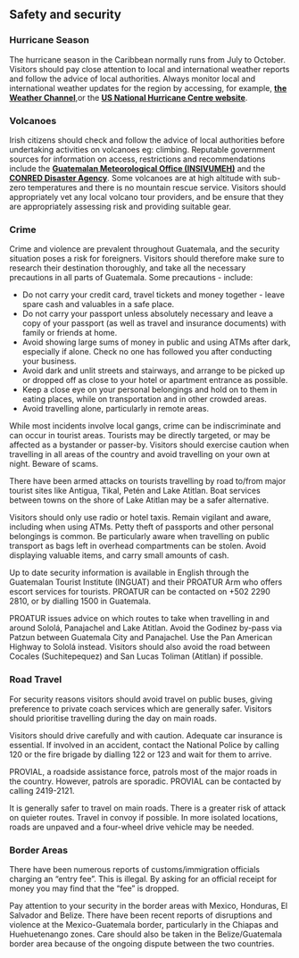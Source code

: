 ## Safety and security

### **Hurricane Season**

The hurricane season in the Caribbean normally runs from July to October. Visitors should pay close attention to local and international weather reports and follow the advice of local authorities. Always monitor local and international weather updates for the region by accessing, for example, [**the Weather Channel**](http://www.weather.com/),or the [**US National Hurricane Centre website**](http://www.nhc.noaa.gov/).

### **Volcanoes**

Irish citizens should check and follow the advice of local authorities before undertaking activities on volcanoes eg: climbing. Reputable government sources for information on access, restrictions and recommendations include the [**Guatemalan Meteorological Office (INSIVUMEH)**](https://insivumeh.gob.gt/) and the [**CONRED Disaster Agency**](https://conred.gob.gt/). Some volcanoes are at high altitude with sub-zero temperatures and there is no mountain rescue service. Visitors should appropriately vet any local volcano tour providers, and be ensure that they are appropriately assessing risk and providing suitable gear.

### **Crime**

Crime and violence are prevalent throughout Guatemala, and the security situation poses a risk for foreigners. Visitors should therefore make sure to research their destination thoroughly, and take all the necessary precautions in all parts of Guatemala. Some precautions - include:

* Do not carry your credit card, travel tickets and money together - leave spare cash and valuables in a safe place.
* Do not carry your passport unless absolutely necessary and leave a copy of your passport (as well as travel and insurance documents) with family or friends at home.
* Avoid showing large sums of money in public and using ATMs after dark, especially if alone. Check no one has followed you after conducting your business.
* Avoid dark and unlit streets and stairways, and arrange to be picked up or dropped off as close to your hotel or apartment entrance as possible.
* Keep a close eye on your personal belongings and hold on to them in eating places, while on transportation and in other crowded areas.
* Avoid travelling alone, particularly in remote areas.

While most incidents involve local gangs, crime can be indiscriminate and can occur in tourist areas. Tourists may be directly targeted, or may be affected as a bystander or passer-by. Visitors should exercise caution when travelling in all areas of the country and avoid travelling on your own at night. Beware of scams.

There have been armed attacks on tourists travelling by road to/from major tourist sites like Antigua, Tikal, Petén and Lake Atitlan. Boat services between towns on the shore of Lake Atitlan may be a safer alternative.

Visitors should only use radio or hotel taxis. Remain vigilant and aware, including when using ATMs. Petty theft of passports and other personal belongings is common. Be particularly aware when travelling on public transport as bags left in overhead compartments can be stolen. Avoid displaying valuable items, and carry small amounts of cash.

Up to date security information is available in English through the Guatemalan Tourist Institute (INGUAT) and their PROATUR Arm who offers escort services for tourists. PROATUR can be contacted on +502 2290 2810, or by dialling 1500 in Guatemala.

PROATUR issues advice on which routes to take when travelling in and around Sololá, Panajachel and Lake Atitlan. Avoid the Godinez by-pass via Patzun between Guatemala City and Panajachel. Use the Pan American Highway to Sololá instead. Visitors should also avoid the road between Cocales (Suchitepequez) and San Lucas Toliman (Atitlan) if possible.

### **Road Travel**

For security reasons visitors should avoid travel on public buses, giving preference to private coach services which are generally safer. Visitors should prioritise travelling during the day on main roads.

Visitors should drive carefully and with caution. Adequate car insurance is essential. If involved in an accident, contact the National Police by calling 120 or the fire brigade by dialling 122 or 123 and wait for them to arrive.

PROVIAL, a roadside assistance force, patrols most of the major roads in the country. However, patrols are sporadic. PROVIAL can be contacted by calling 2419-2121.

It is generally safer to travel on main roads. There is a greater risk of attack on quieter routes. Travel in convoy if possible. In more isolated locations, roads are unpaved and a four-wheel drive vehicle may be needed.

### **Border Areas**

There have been numerous reports of customs/immigration officials charging an “entry fee”. This is illegal. By asking for an official receipt for money you may find that the “fee” is dropped.

Pay attention to your security in the border areas with Mexico, Honduras, El Salvador and Belize. There have been recent reports of disruptions and violence at the Mexico-Guatemala border, particularly in the Chiapas and Huehuetenango zones. Care should also be taken in the Belize/Guatemala border area because of the ongoing dispute between the two countries.